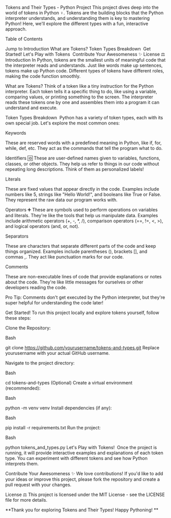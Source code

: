 Tokens and Their Types - Python Project
This project dives deep into the world of tokens in Python ️‍♀️. Tokens are the building blocks that the Python interpreter understands, and understanding them is key to mastering Python! Here, we'll explore the different types with a fun, interactive approach.

Table of Contents

Jump to Introduction
What are Tokens?
Token Types Breakdown ️
Get Started!
Let's Play with Tokens ️
Contribute Your Awesomeness ✨
License ⚖️
Introduction
In Python, tokens are the smallest units of meaningful code that the interpreter reads and understands. Just like words make up sentences, tokens make up Python code. Different types of tokens have different roles, making the code function smoothly.

What are Tokens?
Think of a token like a tiny instruction for the Python interpreter. Each token tells it a specific thing to do, like using a variable, comparing values, or printing something to the screen. The interpreter reads these tokens one by one and assembles them into a program it can understand and execute.

Token Types Breakdown ️
Python has a variety of token types, each with its own special job. Let's explore the most common ones:

Keywords

These are reserved words with a predefined meaning in Python, like if, for, while, def, etc. They act as the commands that tell the program what to do.

Identifiers 🆔
These are user-defined names given to variables, functions, classes, or other objects. They help us refer to things in our code without repeating long descriptions. Think of them as personalized labels!

Literals

These are fixed values that appear directly in the code. Examples include numbers like 5, strings like "Hello World!", and booleans like True or False. They represent the raw data our program works with.

Operators ➕
These are symbols used to perform operations on variables and literals. They're like the tools that help us manipulate data. Examples include arithmetic operators (+, -, *, /), comparison operators (==, !=, <, >), and logical operators (and, or, not).

Separators

These are characters that separate different parts of the code and keep things organized. Examples include parentheses (), brackets [], and commas ,. They act like punctuation marks for our code.

Comments

These are non-executable lines of code that provide explanations or notes about the code. They're like little messages for ourselves or other developers reading the code.

Pro Tip: Comments don't get executed by the Python interpreter, but they're super helpful for understanding the code later!

Get Started!
To run this project locally and explore tokens yourself, follow these steps:

Clone the Repository:

Bash

git clone https://github.com/yourusername/tokens-and-types.git
Replace yourusername with your actual GitHub username.

Navigate to the project directory:

Bash

cd tokens-and-types
(Optional) Create a virtual environment (recommended):

Bash

python -m venv venv
Install dependencies (if any):

Bash

pip install -r requirements.txt
Run the project:

Bash

python tokens_and_types.py
Let's Play with Tokens! ️
Once the project is running, it will provide interactive examples and explanations of each token type. You can experiment with different tokens and see how Python interprets them.

Contribute Your Awesomeness ✨
We love contributions! If you'd like to add your ideas or improve this project, please fork the repository and create a pull request with your changes.

License ⚖️
This project is licensed under the MIT License - see the LICENSE file for more details.

**Thank you for exploring Tokens and Their Types! Happy Pythoning! **
